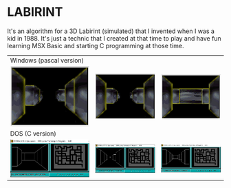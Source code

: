 # LABIRINT

It's an algorithm for a 3D Labirint (simulated) that I invented when I was a kid in 1988. It's just a technic that I created at that time to play and have fun learning MSX Basic and starting C programming at those time.

<table width:100%>
  <tr><td collspan=4>Windows (pascal version)</td></tr>
  <tr>
    <td><img src="./_/LabirintV2_img.jpg"></td>
    <td><img src="./_/LabirintV2_img2.jpg"></td>
    <td><img src="./_/LabirintV2_img3.jpg"></td>
  </tr>
  <tr><td collspan=4>DOS (C version)</td></tr>
  <tr>
    <td><img src="./_/LabirintV1_img1.jpg"></td>
    <td><img src="./_/LabirintV1_img2.jpg"></td>
    <td><img src="./_/LabirintV1_img3.jpg"></td>
  </tr>
</table>
